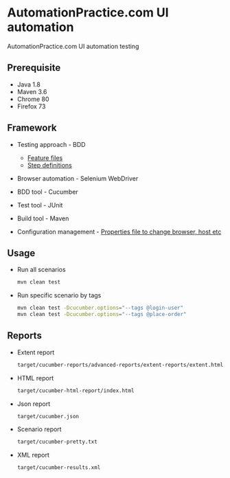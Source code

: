 # AutomationPractice.com UI automation

AutomationPractice.com UI automation testing

## Prerequisite

- Java 1.8
- Maven 3.6
- Chrome 80
- Firefox 73

## Framework

- Testing approach - BDD

  - [Feature files](./src/test/resources/feature/)
  - [Step definitions](./src/test/java/stepDefinition)

- Browser automation - Selenium WebDriver
- BDD tool - Cucumber
- Test tool - JUnit
- Build tool - Maven
- Configuration management - [Properties file to change browser, host etc](./src/test/resources/test.config.properties)

## Usage

- Run all scenarios

  ```sh
  mvn clean test

  ```

- Run specific scenario by tags

  ```sh
  mvn clean test -Dcucumber.options="--tags @login-user"
  mvn clean test -Dcucumber.options="--tags @place-order"
  ```

## Reports

- Extent report

  ```sh
  target/cucumber-reports/advanced-reports/extent-reports/extent.html
  ```

- HTML report

  ```sh
  target/cucumber-html-report/index.html
  ```

- Json report

  ```sh
  target/cucumber.json
  ```

- Scenario report

  ```sh
  target/cucumber-pretty.txt
  ```

- XML report

  ```sh
  target/cucumber-results.xml
  ```
